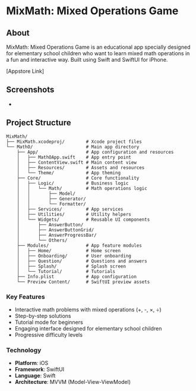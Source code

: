 # MixMath: Mixed Operations Game

## About
MixMath: Mixed Operations Game is an educational app specially designed for elementary school children who want to learn mixed math operations in a fun and interactive way. Built using Swift and SwiftUI for iPhone.

[Appstore Link]

## Screenshots
-

## Project Structure

```
MixMath/
├── MixMath.xcodeproj/        # Xcode project files
└── MathO/                    # Main app directory
    ├── App/                  # App configuration and resources
    │   ├── MathOApp.swift    # App entry point
    │   ├── ContentView.swift # Main content view
    │   ├── Resources/        # Assets and resources
    │   └── Theme/            # App theming
    ├── Core/                 # Core functionality
    │   ├── Logic/            # Business logic
    │   │   └── Math/         # Math operations logic
    │   │       ├── Model/
    │   │       ├── Generator/
    │   │       └── Formatter/
    │   ├── Services/         # App services
    │   ├── Utilities/        # Utility helpers
    │   └── Widgets/          # Reusable UI components
    │       ├── AnswerButton/
    │       ├── AnswerButtonGrid/
    │       ├── AnswerProgressBar/
    │       └── Others/
    ├── Modules/              # App feature modules
    │   ├── Home/             # Home screen
    │   ├── Onboarding/       # User onboarding
    │   ├── Question/         # Questions and answers
    │   ├── Splash/           # Splash screen
    │   └── Tutorial/         # Tutorials
    ├── Info.plist            # App configuration
    └── Preview Content/      # SwiftUI preview assets
```

### Key Features
- Interactive math problems with mixed operations (+, -, ×, ÷)
- Step-by-step solutions
- Tutorial mode for beginners
- Engaging interface designed for elementary school children
- Progressive difficulty levels

### Technology
- **Platform**: iOS
- **Framework**: SwiftUI
- **Language**: Swift
- **Architecture**: MVVM (Model-View-ViewModel) 